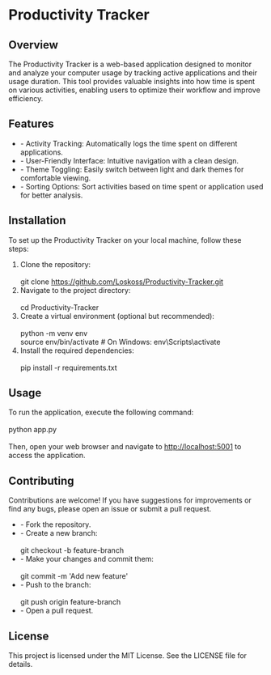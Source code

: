# Productivity Tracker

## Overview

The Productivity Tracker is a web-based application designed to monitor and analyze your computer usage by tracking active applications and their usage duration. This tool provides valuable insights into how time is spent on various activities, enabling users to optimize their workflow and improve efficiency.

## Features

- \- Activity Tracking: Automatically logs the time spent on different applications.
- \- User-Friendly Interface: Intuitive navigation with a clean design.
- \- Theme Toggling: Easily switch between light and dark themes for comfortable viewing.
- \- Sorting Options: Sort activities based on time spent or application used for better analysis.

## Installation

To set up the Productivity Tracker on your local machine, follow these steps:

1. Clone the repository:  
    <br/>git clone <https://github.com/Loskoss/Productivity-Tracker.git>
2. Navigate to the project directory:  
    <br/>cd Productivity-Tracker
3. Create a virtual environment (optional but recommended):  
    <br/>python -m venv env  
    source env/bin/activate # On Windows: env\\Scripts\\activate
4. Install the required dependencies:  
    <br/>pip install -r requirements.txt

## Usage

To run the application, execute the following command:  
<br/>python app.py  
<br/>Then, open your web browser and navigate to <http://localhost:5001> to access the application.

## Contributing

Contributions are welcome! If you have suggestions for improvements or find any bugs, please open an issue or submit a pull request.

- \- Fork the repository.
- \- Create a new branch:  
    <br/>git checkout -b feature-branch
- \- Make your changes and commit them:  
    <br/>git commit -m 'Add new feature'
- \- Push to the branch:  
    <br/>git push origin feature-branch
- \- Open a pull request.

## License

This project is licensed under the MIT License. See the LICENSE file for details.
